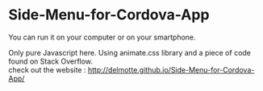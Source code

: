 # Side-Menu-for-Cordova-App

You can run it on your computer or on your smartphone.

Only pure Javascript here.
Using animate.css library and a piece of code found on Stack Overflow.
<br>
check out the website : <a href="http://delmotte.github.io/Side-Menu-for-Cordova-App/" target="_blank">http://delmotte.github.io/Side-Menu-for-Cordova-App/</a>